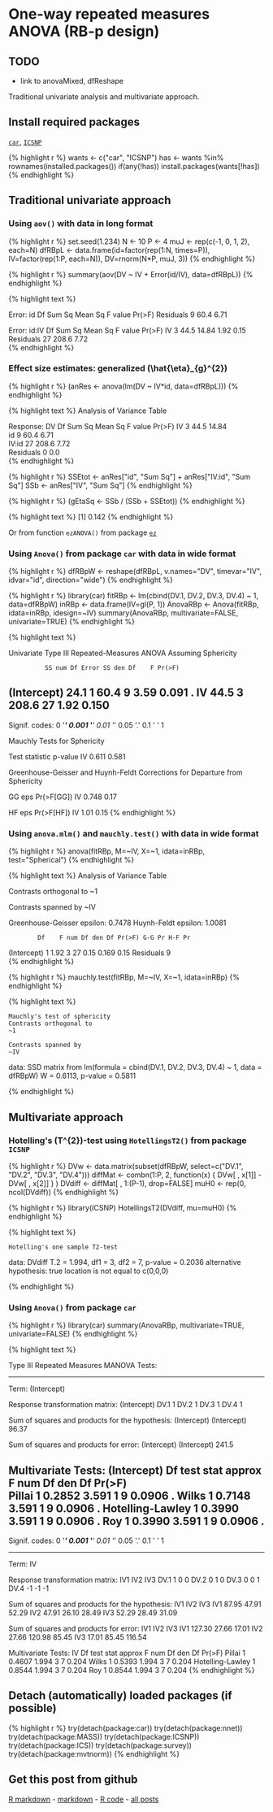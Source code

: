 One-way repeated measures ANOVA (RB-p design)
=========================

TODO
-------------------------

 - link to anovaMixed, dfReshape

Traditional univariate analysis and multivariate approach.

Install required packages
-------------------------

[`car`](http://cran.r-project.org/package=car), [`ICSNP`](http://cran.r-project.org/package=ICSNP)


{% highlight r %}
wants <- c("car", "ICSNP")
has   <- wants %in% rownames(installed.packages())
if(any(!has)) install.packages(wants[!has])
{% endhighlight %}


Traditional univariate approach
-------------------------

### Using `aov()` with data in long format


{% highlight r %}
set.seed(1.234)
N      <- 10
P      <- 4
muJ    <- rep(c(-1, 0, 1, 2), each=N)
dfRBpL <- data.frame(id=factor(rep(1:N, times=P)),
                     IV=factor(rep(1:P,  each=N)),
                     DV=rnorm(N*P, muJ, 3))
{% endhighlight %}



{% highlight r %}
summary(aov(DV ~ IV + Error(id/IV), data=dfRBpL))
{% endhighlight %}



{% highlight text %}

Error: id
          Df Sum Sq Mean Sq F value Pr(>F)
Residuals  9   60.4    6.71               

Error: id:IV
          Df Sum Sq Mean Sq F value Pr(>F)
IV         3   44.5   14.84    1.92   0.15
Residuals 27  208.6    7.72               
{% endhighlight %}


### Effect size estimates: generalized \(\hat{\eta}_{g}^{2}\)


{% highlight r %}
(anRes <- anova(lm(DV ~ IV*id, data=dfRBpL)))
{% endhighlight %}



{% highlight text %}
Analysis of Variance Table

Response: DV
          Df Sum Sq Mean Sq F value Pr(>F)
IV         3   44.5   14.84               
id         9   60.4    6.71               
IV:id     27  208.6    7.72               
Residuals  0    0.0                       
{% endhighlight %}



{% highlight r %}
SSEtot <- anRes["id", "Sum Sq"] + anRes["IV:id", "Sum Sq"]
SSb    <- anRes["IV", "Sum Sq"]
{% endhighlight %}



{% highlight r %}
(gEtaSq <- SSb / (SSb + SSEtot))
{% endhighlight %}



{% highlight text %}
[1] 0.142
{% endhighlight %}


Or from function `ezANOVA()` from package [`ez`](http://cran.r-project.org/package=ez)

### Using `Anova()` from package `car` with data in wide format


{% highlight r %}
dfRBpW <- reshape(dfRBpL, v.names="DV", timevar="IV", idvar="id",
                  direction="wide")
{% endhighlight %}



{% highlight r %}
library(car)
fitRBp   <- lm(cbind(DV.1, DV.2, DV.3, DV.4) ~ 1, data=dfRBpW)
inRBp    <- data.frame(IV=gl(P, 1))
AnovaRBp <- Anova(fitRBp, idata=inRBp, idesign=~IV)
summary(AnovaRBp, multivariate=FALSE, univariate=TRUE)
{% endhighlight %}



{% highlight text %}

Univariate Type III Repeated-Measures ANOVA Assuming Sphericity

              SS num Df Error SS den Df    F Pr(>F)  
(Intercept) 24.1      1     60.4      9 3.59  0.091 .
IV          44.5      3    208.6     27 1.92  0.150  
---
Signif. codes:  0 '***' 0.001 '**' 0.01 '*' 0.05 '.' 0.1 ' ' 1 


Mauchly Tests for Sphericity

   Test statistic p-value
IV          0.611   0.581


Greenhouse-Geisser and Huynh-Feldt Corrections
 for Departure from Sphericity

   GG eps Pr(>F[GG])
IV  0.748       0.17

   HF eps Pr(>F[HF])
IV   1.01       0.15
{% endhighlight %}


### Using `anova.mlm()` and `mauchly.test()` with data in wide format


{% highlight r %}
anova(fitRBp, M=~IV, X=~1, idata=inRBp, test="Spherical")
{% endhighlight %}



{% highlight text %}
Analysis of Variance Table


Contrasts orthogonal to
~1


Contrasts spanned by
~IV

Greenhouse-Geisser epsilon: 0.7478
Huynh-Feldt epsilon:        1.0081

            Df    F num Df den Df Pr(>F) G-G Pr H-F Pr
(Intercept)  1 1.92      3     27   0.15  0.169   0.15
Residuals    9                                        
{% endhighlight %}



{% highlight r %}
mauchly.test(fitRBp, M=~IV, X=~1, idata=inRBp)
{% endhighlight %}



{% highlight text %}

	Mauchly's test of sphericity
	Contrasts orthogonal to
	~1

	Contrasts spanned by
	~IV


data:  SSD matrix from lm(formula = cbind(DV.1, DV.2, DV.3, DV.4) ~ 1, data = dfRBpW) 
W = 0.6113, p-value = 0.5811

{% endhighlight %}


Multivariate approach
-------------------------

### Hotelling's \(T^{2}\)-test using `HotellingsT2()` from package `ICSNP`


{% highlight r %}
DVw     <- data.matrix(subset(dfRBpW,
                       select=c("DV.1", "DV.2", "DV.3", "DV.4")))
diffMat <- combn(1:P, 2, function(x) { DVw[ , x[1]] - DVw[ , x[2]] } )
DVdiff  <- diffMat[ , 1:(P-1), drop=FALSE]
muH0    <- rep(0, ncol(DVdiff))
{% endhighlight %}



{% highlight r %}
library(ICSNP)
HotellingsT2(DVdiff, mu=muH0)
{% endhighlight %}



{% highlight text %}

	Hotelling's one sample T2-test

data:  DVdiff 
T.2 = 1.994, df1 = 3, df2 = 7, p-value = 0.2036
alternative hypothesis: true location is not equal to c(0,0,0) 

{% endhighlight %}


### Using `Anova()` from package `car`


{% highlight r %}
library(car)
summary(AnovaRBp, multivariate=TRUE, univariate=FALSE)
{% endhighlight %}



{% highlight text %}

Type III Repeated Measures MANOVA Tests:

------------------------------------------
 
Term: (Intercept) 

 Response transformation matrix:
     (Intercept)
DV.1           1
DV.2           1
DV.3           1
DV.4           1

Sum of squares and products for the hypothesis:
            (Intercept)
(Intercept)       96.37

Sum of squares and products for error:
            (Intercept)
(Intercept)       241.5

Multivariate Tests: (Intercept)
                 Df test stat approx F num Df den Df Pr(>F)  
Pillai            1    0.2852    3.591      1      9 0.0906 .
Wilks             1    0.7148    3.591      1      9 0.0906 .
Hotelling-Lawley  1    0.3990    3.591      1      9 0.0906 .
Roy               1    0.3990    3.591      1      9 0.0906 .
---
Signif. codes:  0 '***' 0.001 '**' 0.01 '*' 0.05 '.' 0.1 ' ' 1 

------------------------------------------
 
Term: IV 

 Response transformation matrix:
     IV1 IV2 IV3
DV.1   1   0   0
DV.2   0   1   0
DV.3   0   0   1
DV.4  -1  -1  -1

Sum of squares and products for the hypothesis:
      IV1   IV2   IV3
IV1 87.95 47.91 52.29
IV2 47.91 26.10 28.49
IV3 52.29 28.49 31.09

Sum of squares and products for error:
       IV1    IV2    IV3
IV1 127.30  27.66  17.01
IV2  27.66 120.98  85.45
IV3  17.01  85.45 116.54

Multivariate Tests: IV
                 Df test stat approx F num Df den Df Pr(>F)
Pillai            1    0.4607    1.994      3      7  0.204
Wilks             1    0.5393    1.994      3      7  0.204
Hotelling-Lawley  1    0.8544    1.994      3      7  0.204
Roy               1    0.8544    1.994      3      7  0.204
{% endhighlight %}


Detach (automatically) loaded packages (if possible)
-------------------------


{% highlight r %}
try(detach(package:car))
try(detach(package:nnet))
try(detach(package:MASS))
try(detach(package:ICSNP))
try(detach(package:ICS))
try(detach(package:survey))
try(detach(package:mvtnorm))
{% endhighlight %}


Get this post from github
----------------------------------------------

[R markdown](https://github.com/dwoll/RExRepos/raw/master/Rmd/anovaRBp.Rmd) - [markdown](https://github.com/dwoll/RExRepos/raw/master/md/anovaRBp.md) - [R code](https://github.com/dwoll/RExRepos/raw/master/R/anovaRBp.R) - [all posts](https://github.com/dwoll/RExRepos)
